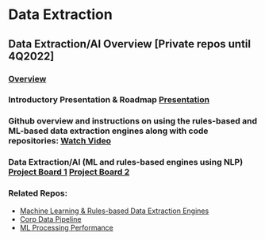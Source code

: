  # Data Extraction
 ## **Data Extraction/AI Overview [Private repos until 4Q2022]**  
 ### [Overview](https://vimeo.com/652668377)
 ### Introductory Presentation & Roadmap [Presentation](https://osclimateorg.sharepoint.com/:b:/g/EY2U8PyizhBOgh14Zmfq7T8BZfsoItLuIJhMpeXWcA8O-A?e=X6NaRG)
 ### Github overview and instructions on using the rules-based and ML-based data extraction engines along with code repositories: [Watch Video](https://osclimateorg.sharepoint.com/:v:/g/ESYHyqXkuURAqB9Mt1xBUTcBFS9kpKN-hmBuJL_DN5JnLQ?e=f87G2J)
 ### Data Extraction/AI (ML and rules-based engines using NLP) [Project Board 1](https://github.com/os-climate/corporate_data_pipeline/projects/1) [Project Board 2](https://github.com/os-climate/corporate_data_pipeline/projects/2)
 ### Related Repos:
  - [Machine Learning & Rules-based Data Extraction Engines](https://github.com/os-climate/corporate_data_pipeline)
  - [Corp Data Pipeline](https://github.com/os-climate/corporate-data-pipeline-notebook)
  - [ML Processing Performance](https://github.com/os-climate/neural-magic-notebook)
